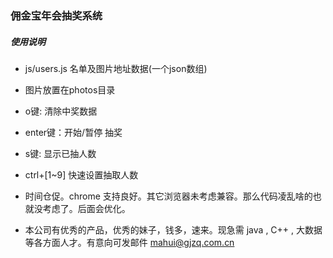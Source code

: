 ### 佣金宝年会抽奖系统

##### 使用说明
- js/users.js 名单及图片地址数据(一个json数组)
- 图片放置在photos目录

- o键: 清除中奖数据
- enter键：开始/暂停 抽奖
- s键: 显示已抽人数
- ctrl+[1~9] 快速设置抽取人数


- 时间仓促。chrome 支持良好。其它浏览器未考虑兼容。那么代码凌乱啥的也就没考虑了。后面会优化。
- 本公司有优秀的产品，优秀的妹子，钱多，速来。现急需 java , C++ , 大数据 等各方面人才。有意向可发邮件 mahui@gjzq.com.cn